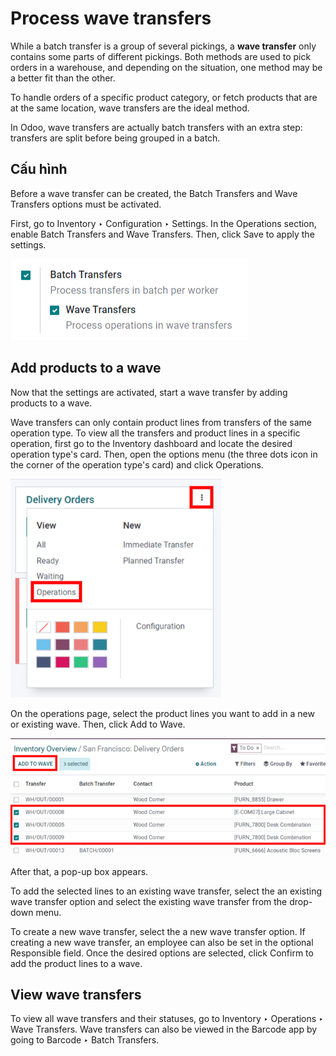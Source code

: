 # Process wave transfers

While a batch transfer is a group of several pickings, a **wave transfer** only contains some parts
of different pickings. Both methods are used to pick orders in a warehouse, and depending on the
situation, one method may be a better fit than the other.

To handle orders of a specific product category, or fetch products that are at the same location,
wave transfers are the ideal method.

In Odoo, wave transfers are actually batch transfers with an extra step: transfers are split before
being grouped in a batch.

## Cấu hình

Before a wave transfer can be created, the Batch Transfers and Wave
Transfers options must be activated.

First, go to Inventory ‣ Configuration ‣ Settings. In the
Operations section, enable Batch Transfers and Wave Transfers.
Then, click Save to apply the settings.

![View of Odoo Inventory app settings to enable the wave transfers option.](../../../../../.gitbook/assets/wave-transfers-setting.png)

## Add products to a wave

Now that the settings are activated, start a wave transfer by adding products to a wave.

Wave transfers can only contain product lines from transfers of the same operation type. To view
all the transfers and product lines in a specific operation, first go to the Inventory
dashboard and locate the desired operation type's card. Then, open the options menu (the three dots
icon in the corner of the operation type's card) and click Operations.

![How to get an operation type's list of operations.](../../../../../.gitbook/assets/list-of-operations.png)

On the operations page, select the product lines you want to add in a new or existing wave. Then,
click Add to Wave.

![Select lines to add to the wave.](../../../../../.gitbook/assets/select-lines.png)

After that, a pop-up box appears.

To add the selected lines to an existing wave transfer, select the an existing wave
transfer option and select the existing wave transfer from the drop-down menu.

To create a new wave transfer, select the a new wave transfer option. If creating a new
wave transfer, an employee can also be set in the optional Responsible field. Once the
desired options are selected, click Confirm to add the product lines to a wave.

## View wave transfers

To view all wave transfers and their statuses, go to Inventory ‣ Operations ‣
Wave Transfers. Wave transfers can also be viewed in the Barcode app by going to
Barcode ‣ Batch Transfers.
